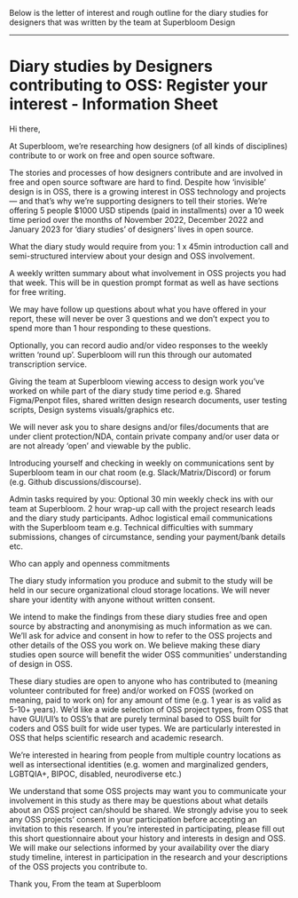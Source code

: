 Below is the letter of interest and rough outline for the diary studies for designers that was written by the team at Superbloom Design

----

# Diary studies by Designers contributing to OSS: Register your interest - Information Sheet

Hi there,

At Superbloom, we’re researching how designers (of all kinds of disciplines) contribute to or work on free and open source software.

The stories and processes of how designers contribute and are involved in free and open source software are hard to find. Despite how ‘invisible’ design is in OSS, there is a growing interest in OSS technology and projects — and that’s why we’re supporting designers to tell their stories.
We’re offering 5 people $1000 USD stipends (paid in installments) over a 10 week time period over the months of November 2022, December 2022 and January 2023 for ‘diary studies’ of designers’ lives in open source.

What the diary study would require from you:
1 x 45min introduction call and semi-structured interview about your design and OSS involvement.

A weekly written summary about what involvement in OSS projects you had that week. This will be in question prompt format as well as have sections for free writing.

We may have follow up questions about what you have offered in your report, these will never be over 3 questions and we don’t expect you to spend more than 1 hour responding to these questions.

Optionally, you can record audio and/or video responses to the weekly written ‘round up’. Superbloom will run this through our automated transcription service.

Giving the team at Superbloom viewing access to design work you’ve worked on while part of the diary study time period e.g. Shared Figma/Penpot files, shared written design research documents, user testing scripts, Design systems visuals/graphics etc.

We will never ask you to share designs and/or files/documents that are under client protection/NDA, contain private company and/or user data or are not already ‘open’ and viewable by the public.

Introducing yourself and checking in weekly on communications sent by Superbloom team in our chat room (e.g. Slack/Matrix/Discord) or forum (e.g. Github discussions/discourse).

Admin tasks required by you:
Optional 30 min weekly check ins with our team at Superbloom.
2 hour wrap-up call with the project research leads and the diary study participants.
Adhoc logistical email communications with the Superbloom team e.g. Technical difficulties with summary submissions, changes of circumstance, sending your payment/bank details etc.

Who can apply and openness commitments

The diary study information you produce and submit to the study will be held in our secure organizational cloud storage locations. We will never share your identity with anyone without written consent.

We intend to make the findings from these diary studies free and open source by abstracting and anonymising as much information as we can. We’ll ask for advice and consent in how to refer to the OSS projects and other details of the OSS you work on. We believe making these diary studies open source will benefit the wider OSS communities' understanding of design in OSS.

These diary studies are open to anyone who has contributed to (meaning volunteer contributed for free) and/or worked on FOSS (worked on meaning, paid to work on) for any amount of time (e.g. 1 year is as valid as 5-10+ years). We’d like a wide selection of OSS project types, from OSS that have GUI/UI’s to OSS’s that are purely terminal based to OSS built for coders and OSS built for wide user types. We are particularly interested in OSS that helps scientific research and academic research.

We’re interested in hearing from people from multiple country locations as well as intersectional identities (e.g. women and marginalized genders, LGBTQIA+, BIPOC, disabled, neurodiverse etc.)

We understand that some OSS projects may want you to communicate your involvement in this study as there may be questions about what details about an OSS project can/should be shared. We strongly advise you to seek any OSS projects’ consent in your participation before accepting an invitation to this research.
If you’re interested in participating, please fill out this short questionnaire about your history and interests in design and OSS. We will make our selections informed by your availability over the diary study timeline, interest in participation in the research and your descriptions of the OSS projects you contribute to.

Thank you,
From the team at Superbloom


